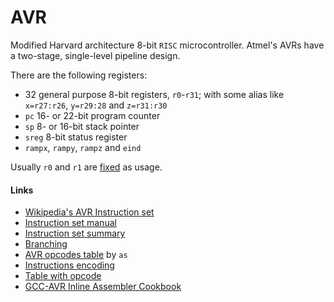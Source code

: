 # AVR

Modified Harvard architecture 8-bit ``RISC`` microcontroller. Atmel's AVRs have a two-stage, single-level pipeline design.

There are the following registers:

 - 32 general purpose 8-bit registers, ``r0``-``r31``; with some alias like ``x=r27:r26``, ``y=r29:28`` and ``z=r31:r30``
 - ``pc`` 16- or 22-bit program counter
 - ``sp`` 8- or 16-bit stack pointer
 - ``sreg`` 8-bit status register
 - ``rampx``, ``rampy``, ``rampz`` and ``eind``

Usually ``r0`` and ``r1`` are [fixed](https://gcc.gnu.org/wiki/avr-gcc#Fixed_Registers) as usage.

#### Links

 - [Wikipedia's AVR Instruction set](https://en.wikipedia.org/wiki/Atmel_AVR_instruction_set)
 - [Instruction set manual](http://roncella.iet.unipi.it/Didattica/Corsi/Elettronica/Risorse/Atmel-0856-AVR-Instruction-Set-Manual.pdf)
 - [Instruction set summary](http://www.avr-tutorials.com/sites/default/files/Instruction%20Set%20Summary.pdf)
 - [Branching](http://web.csulb.edu/~hill/ee346/Lectures/05%20AVR%20Branching.pdf)
 - [AVR opcodes table](https://embarc.org/man-pages/as/AVR-Opcodes.html) by ``as``
 - [Instructions encoding](http://web.csulb.edu/~hill/ee346/Lectures/16%20AVR%20Instruction%20Encoding.pdf)
 - [Table with opcode](http://www.zbasic.net/download/AVR_opcodes.txt)
 - [GCC-AVR Inline Assembler Cookbook](https://web.stanford.edu/class/ee281/projects/aut2002/yingzong-mouse/media/GCCAVRInlAsmCB.pdf)
